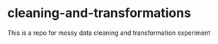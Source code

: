 # cleaning-and-transformations
This is a repo for messy data cleaning and transformation experiment
